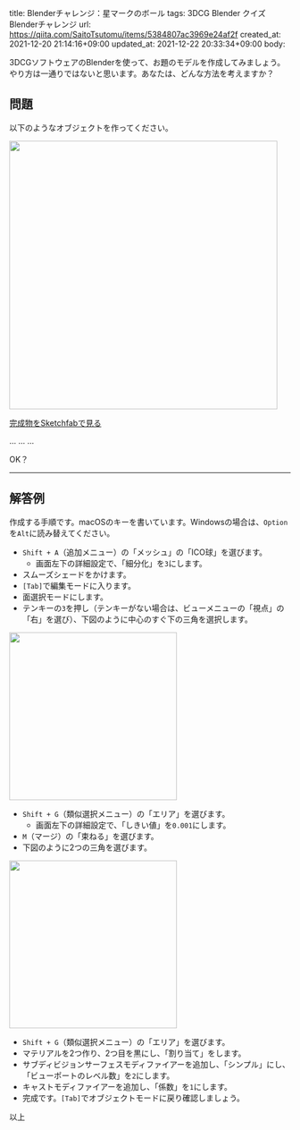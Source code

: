 title: Blenderチャレンジ：星マークのボール
tags: 3DCG Blender クイズ Blenderチャレンジ
url: https://qiita.com/SaitoTsutomu/items/5384807ac3969e24af2f
created_at: 2021-12-20 21:14:16+09:00
updated_at: 2021-12-22 20:33:34+09:00
body:

3DCGソフトウェアのBlenderを使って、お題のモデルを作成してみましょう。
やり方は一通りではないと思います。あなたは、どんな方法を考えますか？

## 問題

以下のようなオブジェクトを作ってください。

<img src="https://qiita-image-store.s3.ap-northeast-1.amazonaws.com/0/13955/228ab794-7b0a-b732-8665-4f9144242f3b.jpeg" width="480">

[完成物をSketchfabで見る](https://skfb.ly/orXxP)

…
…
…

OK？

---

## 解答例

作成する手順です。macOSのキーを書いています。Windowsの場合は、`Option`を`Alt`に読み替えてください。

- `Shift + A`（追加メニュー）の「メッシュ」の「ICO球」を選びます。
  - 画面左下の詳細設定で、「細分化」を`3`にします。
- スムーズシェードをかけます。
- `[Tab]`で編集モードに入ります。
- 面選択モードにします。
- テンキーの`3`を押し（テンキーがない場合は、ビューメニューの「視点」の「右」を選び）、下図のように中心のすぐ下の三角を選択します。

<img src="https://qiita-image-store.s3.ap-northeast-1.amazonaws.com/0/13955/aaaf06be-ca29-cc85-c078-22e921d7dc70.png" width="300">

- `Shift + G`（類似選択メニュー）の「エリア」を選びます。
  - 画面左下の詳細設定で、「しきい値」を`0.001`にします。
- `M`（マージ）の「束ねる」を選びます。
- 下図のように2つの三角を選びます。

<img src="https://qiita-image-store.s3.ap-northeast-1.amazonaws.com/0/13955/ab72d713-6d7f-8a0e-0ea0-8b14170a63a9.png" width="300">

- `Shift + G`（類似選択メニュー）の「エリア」を選びます。
- マテリアルを2つ作り、2つ目を黒にし、「割り当て」をします。
- サブディビジョンサーフェスモディファイアーを追加し、「シンプル」にし、「ビューポートのレベル数」を`2`にします。
- キャストモディファイアーを追加し、「係数」を`1`にします。
- 完成です。`[Tab]`でオブジェクトモードに戻り確認しましょう。

以上

